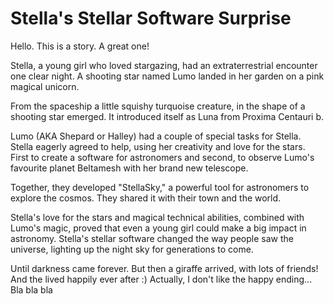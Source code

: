 # Stella's Stellar Software Surprise

Hello. This is a story. A great one!

Stella, a young girl who loved stargazing, had an extraterrestrial encounter one clear 
night. A shooting star named Lumo landed in her garden on a pink magical unicorn.

From the spaceship a little squishy turquoise creature, in the 
shape of a shooting star emerged. It introduced itself as Luna from Proxima Centauri b.

Lumo (AKA Shepard or Halley) had a couple of special tasks for Stella. Stella eagerly agreed to help, 
using her creativity and love for the stars. First to create a software 
for astronomers and second, to observe Lumo's favourite planet Beltamesh 
with her brand new telescope.

Together, they developed "StellaSky," a powerful tool for astronomers to explore
the cosmos. They shared it with their town and the world.

Stella's love for the stars and magical technical abilities, combined with Lumo's magic, proved that even a 
young girl could make a big impact in astronomy. Stella's stellar software 
changed the way people saw the universe, lighting up the night sky for 
generations to come.

Until darkness came forever. But then a giraffe arrived, with lots of friends!
And the lived happily ever after :)
Actually, I don't like the happy ending...
Bla bla bla
